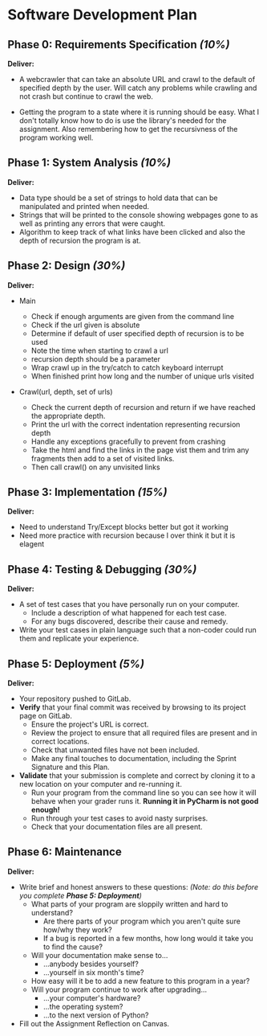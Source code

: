 # Software Development Plan

## Phase 0: Requirements Specification *(10%)*

**Deliver:**

* A webcrawler that can take an absolute URL and crawl to the default of specified depth by the user. Will catch any
problems while crawling and not crash but continue to crawl the web.

* Getting the program to a state where it is running should be easy. What I don't totally know how to do is use the
library's needed for the assignment. Also remembering how to get the recursivness of the program working well.



## Phase 1: System Analysis *(10%)*

**Deliver:**

* Data type should be a set of strings to hold data that can be manipulated and printed when needed.
* Strings that will be printed to the console showing webpages gone to as well as printing any errors that were caught.
* Algorithm to keep track of what links have been clicked and also the depth of recursion the program is at.

## Phase 2: Design *(30%)*

**Deliver:**

* Main
  * Check if enough arguments are given from the command line
  * Check if the url given is absolute
  * Determine if default of user specified depth of recursion is to be used
  * Note the time when starting to crawl a url
  * recursion depth should be a parameter
  * Wrap crawl up in the try/catch to catch keyboard interrupt
  * When finished print how long and the number of unique urls visited

* Crawl(url, depth, set of urls)
  * Check the current depth of recursion and return if we have reached the appropriate depth.
  * Print the url with the correct indentation representing recursion depth
  * Handle any exceptions gracefully to prevent from crashing
  * Take the html and find the links in the page vist them and trim any fragments then add to a set of visited links.
  * Then call crawl() on any unvisited links

## Phase 3: Implementation *(15%)*

**Deliver:**

* Need to understand Try/Except blocks better but got it working
* Need more practice with recursion because I over think it but it is elagent


## Phase 4: Testing & Debugging *(30%)*

**Deliver:**

*   A set of test cases that you have personally run on your computer.
    *   Include a description of what happened for each test case.
    *   For any bugs discovered, describe their cause and remedy.
*   Write your test cases in plain language such that a non-coder could run them and replicate your experience.


## Phase 5: Deployment *(5%)*

**Deliver:**

*   Your repository pushed to GitLab.
*   **Verify** that your final commit was received by browsing to its project page on GitLab.
    *   Ensure the project's URL is correct.
    *   Review the project to ensure that all required files are present and in correct locations.
    *   Check that unwanted files have not been included.
    *   Make any final touches to documentation, including the Sprint Signature and this Plan.
*   **Validate** that your submission is complete and correct by cloning it to a new location on your computer and re-running it.
	*	Run your program from the command line so you can see how it will behave when your grader runs it.  **Running it in PyCharm is not good enough!**
    *   Run through your test cases to avoid nasty surprises.
    *   Check that your documentation files are all present.


## Phase 6: Maintenance

**Deliver:**

*   Write brief and honest answers to these questions: *(Note: do this before you complete **Phase 5: Deployment**)*
    *   What parts of your program are sloppily written and hard to understand?
        *   Are there parts of your program which you aren't quite sure how/why they work?
        *   If a bug is reported in a few months, how long would it take you to find the cause?
    *   Will your documentation make sense to...
        *   ...anybody besides yourself?
        *   ...yourself in six month's time?
    *   How easy will it be to add a new feature to this program in a year?
    *   Will your program continue to work after upgrading...
        *   ...your computer's hardware?
        *   ...the operating system?
        *   ...to the next version of Python?
*   Fill out the Assignment Reflection on Canvas.
